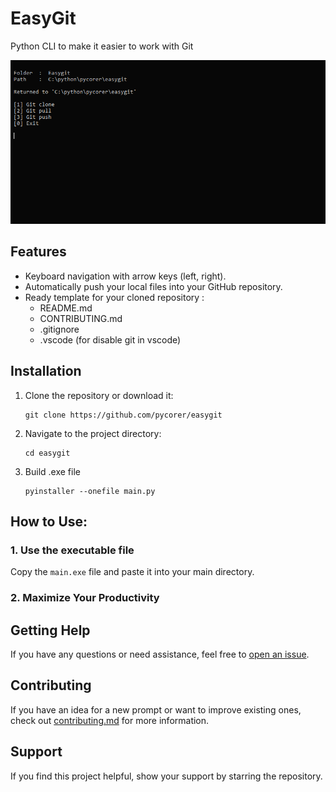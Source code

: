 # EasyGit

Python CLI to make it easier to work with Git

![](example.png)

## Features

- Keyboard navigation with arrow keys (left, right).
- Automatically push your local files into your GitHub repository.
- Ready template for your cloned repository :
   - README.md
   - CONTRIBUTING.md
   - .gitignore
   - .vscode (for disable git in vscode)

## Installation

1. Clone the repository or download it:

   ```shell
   git clone https://github.com/pycorer/easygit
   ```

2. Navigate to the project directory:

   ```shell
   cd easygit
   ```

3. Build .exe file

   ```shell
   pyinstaller --onefile main.py
   ```

## How to Use:

### 1. Use the executable file 

Copy the `main.exe` file and paste it into your main directory.

### 2. Maximize Your Productivity

## Getting Help

If you have any questions or need assistance, feel free to [open an issue](https://github.com/pycorer/easygit/issues).

## Contributing

If you have an idea for a new prompt or want to improve existing ones, check out [contributing.md](CONTRIBUTING.md) for more information.

## Support

If you find this project helpful, show your support by starring the repository.